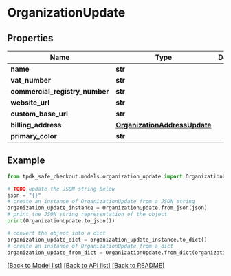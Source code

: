 # OrganizationUpdate



## Properties

Name | Type | Description | Notes
------------ | ------------- | ------------- | -------------
**name** | **str** |  | 
**vat_number** | **str** |  | [optional] 
**commercial_registry_number** | **str** |  | [optional] 
**website_url** | **str** |  | [optional] 
**custom_base_url** | **str** |  | [optional] 
**billing_address** | [**OrganizationAddressUpdate**](OrganizationAddressUpdate.md) |  | [optional] 
**primary_color** | **str** |  | [optional] 

## Example

```python
from tpdk_safe_checkout.models.organization_update import OrganizationUpdate

# TODO update the JSON string below
json = "{}"
# create an instance of OrganizationUpdate from a JSON string
organization_update_instance = OrganizationUpdate.from_json(json)
# print the JSON string representation of the object
print(OrganizationUpdate.to_json())

# convert the object into a dict
organization_update_dict = organization_update_instance.to_dict()
# create an instance of OrganizationUpdate from a dict
organization_update_from_dict = OrganizationUpdate.from_dict(organization_update_dict)
```
[[Back to Model list]](../README.md#documentation-for-models) [[Back to API list]](../README.md#documentation-for-api-endpoints) [[Back to README]](../README.md)



